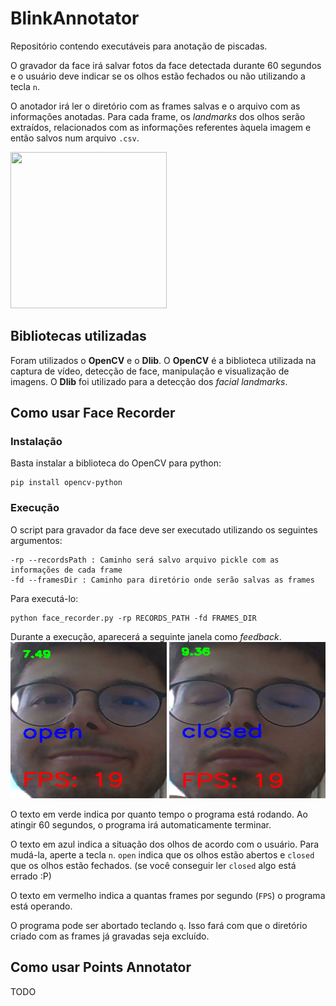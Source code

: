 # BlinkAnnotator

Repositório contendo executáveis para anotação de piscadas. 

O gravador da face irá salvar fotos da face detectada durante 60 segundos e o usuário deve indicar se os olhos estão fechados ou não utilizando a tecla `n`.

O anotador irá ler o diretório com as frames salvas e o arquivo com as informações anotadas. Para cada frame, os *landmarks* dos olhos serão extraídos, relacionados com as informações referentes àquela imagem e então salvos num arquivo `.csv`.

<img src="https://www.pyimagesearch.com/wp-content/uploads/2017/04/facial_landmarks_68markup-768x619.jpg" width="250" height="250">

## Bibliotecas utilizadas
Foram utilizados o **OpenCV** e o **Dlib**.
O **OpenCV** é a biblioteca utilizada na captura de vídeo, detecção de face, manipulação e visualização de imagens.
O **Dlib** foi utilizado para a detecção dos *facial landmarks*.

## Como usar Face Recorder
### Instalação
Basta instalar a biblioteca do OpenCV para python: 
```
pip install opencv-python
```
### Execução
O script para gravador da face deve ser executado utilizando os seguintes argumentos:
```
-rp --recordsPath : Caminho será salvo arquivo pickle com as informações de cada frame
-fd --framesDir : Caminho para diretório onde serão salvas as frames
```

Para executá-lo:
```
python face_recorder.py -rp RECORDS_PATH -fd FRAMES_DIR
```

Durante a execução, aparecerá a seguinte janela como *feedback*.
<br>
<img src="./assets/open.png" width="250" height="250">
<img src="./assets/closed.png" width="250" height="250">

O texto em verde indica por quanto tempo o programa está rodando. Ao atingir 60 segundos, o programa irá automaticamente terminar.

O texto em azul indica a situação dos olhos de acordo com o usuário. Para mudá-la, aperte a tecla `n`. `open` indica que os olhos estão abertos e `closed` que os olhos estão fechados. (se você conseguir ler `closed` algo está errado :P)

O texto em vermelho indica a quantas frames por segundo (`FPS`) o programa está operando. 

O programa pode ser abortado teclando `q`. Isso fará com que o diretório criado com as frames já gravadas seja excluído.

## Como usar Points Annotator
TODO
